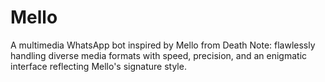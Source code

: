 # Mello
A multimedia WhatsApp bot inspired by Mello from Death Note: flawlessly handling diverse media formats with speed, precision, and an enigmatic interface reflecting Mello's signature style.
